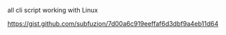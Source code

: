 all cli script working with Linux

https://gist.github.com/subfuzion/7d00a6c919eeffaf6d3dbf9a4eb11d64


